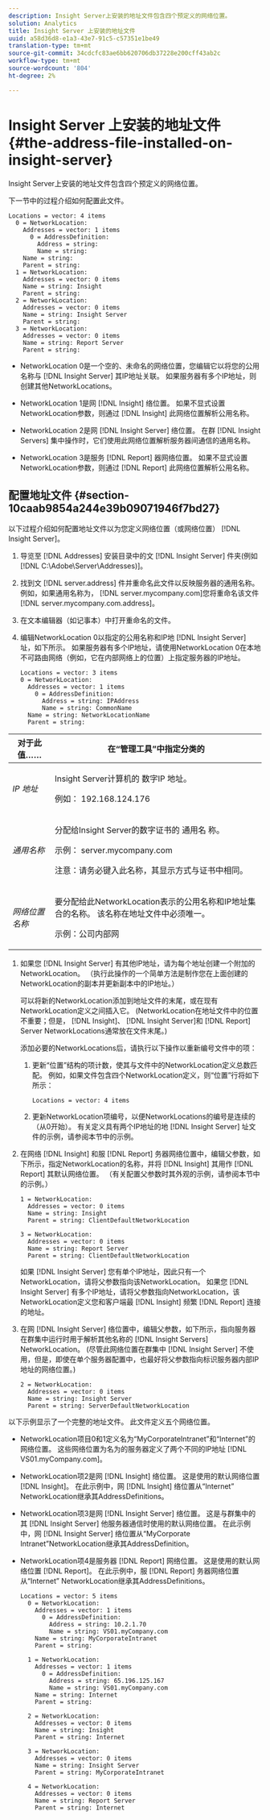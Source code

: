 ```yaml
---
description: Insight Server上安装的地址文件包含四个预定义的网络位置。
solution: Analytics
title: Insight Server 上安装的地址文件
uuid: a58d36d8-e1a3-43e7-91c5-c57351e1be49
translation-type: tm+mt
source-git-commit: 34cdcfc83ae6bb620706db37228e200cff43ab2c
workflow-type: tm+mt
source-wordcount: '804'
ht-degree: 2%

---
```



# Insight Server 上安装的地址文件{#the-address-file-installed-on-insight-server}

Insight Server上安装的地址文件包含四个预定义的网络位置。

下一节中的过程介绍如何配置此文件。

```
Locations = vector: 4 items  
  0 = NetworkLocation:  
    Addresses = vector: 1 items 
      0 = AddressDefinition:  
        Address = string:  
        Name = string:  
    Name = string:  
    Parent = string:  
  1 = NetworkLocation:  
    Addresses = vector: 0 items 
    Name = string: Insight 
    Parent = string:  
  2 = NetworkLocation:  
    Addresses = vector: 0 items 
    Name = string: Insight Server 
    Parent = string: 
  3 = NetworkLocation:  
    Addresses = vector: 0 items 
    Name = string: Report Server 
    Parent = string:
```

* NetworkLocation 0是一个空的、未命名的网络位置，您编辑它以将您的公用名称与 [!DNL Insight Server] 其IP地址关联。 如果服务器有多个IP地址，则创建其他NetworkLocations。
* NetworkLocation 1是网 [!DNL Insight] 络位置。 如果不显式设置NetworkLocation参数，则通过 [!DNL Insight] 此网络位置解析公用名称。

* NetworkLocation 2是网 [!DNL Insight Server] 络位置。 在群 [!DNL Insight Servers] 集中操作时，它们使用此网络位置解析服务器间通信的通用名称。

* NetworkLocation 3是服务 [!DNL Report] 器网络位置。 如果不显式设置NetworkLocation参数，则通过 [!DNL Report] 此网络位置解析公用名称。

## 配置地址文件 {#section-10caab9854a244e39b09071946f7bd27}

以下过程介绍如何配置地址文件以为您定义网络位置（或网络位置） [!DNL Insight Server]。

1. 导览至 [!DNL Addresses] 安装目录中的文 [!DNL Insight Server] 件夹(例如 [!DNL C:\Adobe\Server\Addresses)]。

1. 找到文 [!DNL server.address] 件并重命名此文件以反映服务器的通用名称。 例如，如果通用名称为， [!DNL server.mycompany.com]您将重命名该文件 [!DNL server.mycompany.com.address]。

1. 在文本编辑器（如记事本）中打开重命名的文件。
1. 编辑NetworkLocation 0以指定的公用名称和IP地 [!DNL Insight Server] 址，如下所示。 如果服务器有多个IP地址，请使用NetworkLocation 0在本地不可路由网络（例如，它在内部网络上的位置）上指定服务器的IP地址。

   ```
   Locations = vector: 3 items 
   0 = NetworkLocation: 
     Addresses = vector: 1 items 
       0 = AddressDefinition: 
         Address = string: IPAddress 
         Name = string: CommonName 
     Name = string: NetworkLocationName 
     Parent = string: 
   ```

<table id="table_02C2A1630CCD40C4A51B314C3CB683F1"> 
 <thead> 
  <tr> 
   <th colname="col1" class="entry"> 对于此值…… </th> 
   <th colname="col2" class="entry"> 在“管理工具”中指定分类的 </th> 
  </tr> 
 </thead>
 <tbody> 
  <tr> 
   <td colname="col1"> <i>IP 地址</i> </td> 
   <td colname="col2"> <p>Insight Server计算机的 <span class="keyword"> 数字IP </span> 地址。 </p> <p>例如： 192.168.124.176 </p> </td> 
  </tr> 
  <tr> 
   <td colname="col1"> <i>通用名称 </i> </td> 
   <td colname="col2"> <p>分配给Insight Server的数字证书的 <span class="keyword"> 通用名 </span>称。 </p> <p>示例： <span class="filepath"> server.mycompany.com </span></p> <p>注意：请务必键入此名称，其显示方式与证书中相同。 </p> </td> 
  </tr> 
  <tr> 
   <td colname="col1"> <i>网络位置名称 </i> </td> 
   <td colname="col2"> <p>要分配给此NetworkLocation表示的公用名称和IP地址集合的名称。 该名称在地址文件中必须唯一。 </p> <p>示例：公司内部网 </p> </td> 
  </tr> 
 </tbody> 
</table>

1. 如果您 [!DNL Insight Server] 有其他IP地址，请为每个地址创建一个附加的NetworkLocation。 （执行此操作的一个简单方法是制作您在上面创建的NetworkLocation的副本并更新副本中的IP地址。）

   可以将新的NetworkLocation添加到地址文件的末尾，或在现有NetworkLocation定义之间插入它。 (NetworkLocation在地址文件中的位置不重要；但是， [!DNL Insight]、 [!DNL Insight Server]和 [!DNL Report] Server NetworkLocations通常放在文件末尾。)

   添加必要的NetworkLocations后，请执行以下操作以重新编号文件中的项：

   1. 更新“位置”结构的项计数，使其与文件中的NetworkLocation定义总数匹配。 例如，如果文件包含四个NetworkLocation定义，则“位置”行将如下所示：

      ```
      Locations = vector: 4 items
      ```

   1. 更新NetworkLocation项编号，以便NetworkLocations的编号是连续的（从0开始）。
   有关定义具有两个IP地址的地 [!DNL Insight Server] 址文件的示例，请参阅本节中的示例。

1. 在网络 [!DNL Insight] 和服 [!DNL Report] 务器网络位置中，编辑父参数，如下所示，指定NetworkLocation的名称，并将 [!DNL Insight] 其用作 [!DNL Report] 其默认网络位置。 （有关配置父参数时其外观的示例，请参阅本节中的示例。）

   ```
   1 = NetworkLocation:  
     Addresses = vector: 0 items 
     Name = string: Insight 
     Parent = string: ClientDefaultNetworkLocation 
   
   3 = NetworkLocation:  
     Addresses = vector: 0 items 
     Name = string: Report Server 
     Parent = string: ClientDefaultNetworkLocation
   ```

   如果 [!DNL Insight Server] 您有单个IP地址，因此只有一个NetworkLocation，请将父参数指向该NetworkLocation。 如果您 [!DNL Insight Server] 有多个IP地址，请将父参数指向NetworkLocation，该NetworkLocation定义您和客户端最 [!DNL Insight] 频繁 [!DNL Report] 连接的地址。

1. 在网 [!DNL Insight Server] 络位置中，编辑父参数，如下所示，指向服务器在群集中运行时用于解析其他名称的 [!DNL Insight Servers] NetworkLocation。 (尽管此网络位置在群集中 [!DNL Insight Server] 不使用，但是，即使在单个服务器配置中，也最好将父参数指向标识服务器内部IP地址的网络位置。)

   ```
   2 = NetworkLocation:  
     Addresses = vector: 0 items 
     Name = string: Insight Server 
     Parent = string: ServerDefaultNetworkLocation
   ```

以下示例显示了一个完整的地址文件。 此文件定义五个网络位置。

* NetworkLocation项目0和1定义名为“MyCorporateIntranet”和“Internet”的网络位置。 这些网络位置为名为的服务器定义了两个不同的IP地址 [!DNL VS01.myCompany.com]。
* NetworkLocation项2是网 [!DNL Insight] 络位置。 这是使用的默认网络位置 [!DNL Insight]。 在此示例中，网 [!DNL Insight] 络位置从“Internet” NetworkLocation继承其AddressDefinitions。

* NetworkLocation项3是网 [!DNL Insight Server] 络位置。 这是与群集中的其 [!DNL Insight Server] 他服务器通信时使用的默认网络位置。 在此示例中，网 [!DNL Insight Server] 络位置从“MyCorporate Intranet”NetworkLocation继承其AddressDefinition。

* NetworkLocation项4是服务器 [!DNL Report] 网络位置。 这是使用的默认网络位置 [!DNL Report]。 在此示例中，服 [!DNL Report] 务器网络位置从“Internet” NetworkLocation继承其AddressDefinitions。

   ```
   Locations = vector: 5 items 
     0 = NetworkLocation:  
       Addresses = vector: 1 items 
         0 = AddressDefinition:  
           Address = string: 10.2.1.70 
           Name = string: VS01.myCompany.com 
       Name = string: MyCorporateIntranet 
       Parent = string:  
   
     1 = NetworkLocation:  
       Addresses = vector: 1 items 
         0 = AddressDefinition:  
           Address = string: 65.196.125.167 
           Name = string: VS01.myCompany.com 
       Name = string: Internet 
       Parent = string: 
   
     2 = NetworkLocation:  
       Addresses = vector: 0 items 
       Name = string: Insight 
       Parent = string: Internet 
   
     3 = NetworkLocation:  
       Addresses = vector: 0 items 
       Name = string: Insight Server 
       Parent = string: MyCorporateIntranet 
   
     4 = NetworkLocation:  
       Addresses = vector: 0 items 
       Name = string: Report Server 
       Parent = string: Internet
   ```

